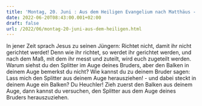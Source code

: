 ```yaml
---
title: 'Montag, 20. Juni : Aus dem Heiligen Evangelium nach Matthäus - Mt 7,1-5.'
date: 2022-06-20T08:43:00.001+02:00
draft: false
url: /2022/06/montag-20-juni-aus-dem-heiligen.html
---
```


In jener Zeit sprach Jesus zu seinen Jüngern: Richtet nicht, damit ihr nicht gerichtet werdet! Denn wie ihr richtet, so werdet ihr gerichtet werden, und nach dem Maß, mit dem ihr messt und zuteilt, wird euch zugeteilt werden. Warum siehst du den Splitter im Auge deines Bruders, aber den Balken in deinem Auge bemerkst du nicht? Wie kannst du zu deinem Bruder sagen: Lass mich den Splitter aus deinem Auge herausziehen! - und dabei steckt in deinem Auge ein Balken? Du Heuchler! Zieh zuerst den Balken aus deinem Auge, dann kannst du versuchen, den Splitter aus dem Auge deines Bruders herauszuziehen.